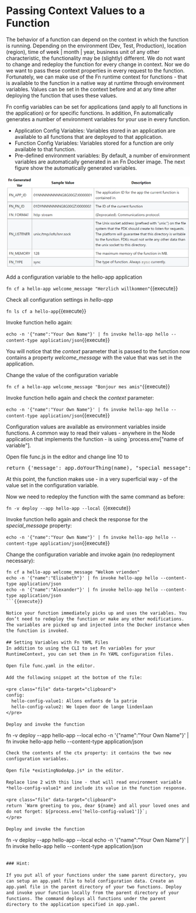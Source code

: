 # Passing Context Values to a Function
The behavior of a function can depend on the context in which the function is running. Depending on the environment (Dev, Test, Production), location (region), time of week | month | year, business unit of any other characteristic, the functionality may be (slightly) different. We do not want to change and redeploy the function for every change in context. Nor we do we want to pass these context properties in every request to the function. Fortunately, we can make use of the Fn runtime context for functions - that is available to the function in a native way at runtime through environment variables. Values can be set in the context before and at any time after deploying the function that uses these values. 

Fn config variables can be set for applications (and apply to all functions in the application) or for specific functions. In addition, Fn automatically generates a number of environment variables for your use in every function.

* Application Config Variables: Variables stored in an application are available to all functions that are deployed to that application.
* Function Config Variables: Variables stored for a function are only available to that function.
* Pre-defined environment variables: By default, a number of environment variables are automatically generated in an Fn Docker image. The next figure show the automatically generated variables.

![](assets/predefined-env-vars.png)

Add a configuration variable to the hello-app application

`fn cf a hello-app welcome_message "Herzlich willkommen"`{{execute}}

Check all configuration settings in *hello-app*
 
 `fn ls cf a hello-app`{{execute}}


Invoke function hello again:

`echo -n '{"name":"Your Own Name"}' | fn invoke hello-app hello --content-type application/json`{{execute}}

You will notice that the *context* parameter that is passed to the function now contains a property *welcome_message* with the value that was set in the application.

Change the value of the configuration variable

`fn cf a hello-app welcome_message "Bonjour mes amis"`{{execute}}

Invoke function hello again and check the *context* parameter:

`echo -n '{"name":"Your Own Name"}' | fn invoke hello-app hello --content-type application/json`{{execute}}

Configuration values are available as environment variables inside functions. A common way to read their values - anywhere in the Node application that implements the function - is using `process.env["name of variable"].

Open file func.js in the editor and change line 10 to
<pre class="file" data-target="clipboard">
return {'message': app.doYourThing(name), "special_message":process.env["welcome_message"] ,'ctx':ctx}
</pre>

At this point, the function makes use - in a very superficial way - of the value set in the configuration variable.

Now we need to redeploy the function with the same command as before:

`fn -v deploy --app hello-app --local `{{execute}}

Invoke function hello again and check the response for the *special_message* property:

`echo -n '{"name":"Your Own Name"}' | fn invoke hello-app hello --content-type application/json`{{execute}}

Change the configuration variable and invoke again (no redeployment necessary):

```
fn cf a hello-app welcome_message "Welkom vrienden"
echo -n '{"name":"Elisabeth"}' | fn invoke hello-app hello --content-type application/json
echo -n '{"name":"Alexander"}' | fn invoke hello-app hello --content-type application/json
```{{execute}}

Notice your function immediately picks up and uses the variables. You don’t need to redeploy the function or make any other modifications. The variables are picked up and injected into the Docker instance when the function is invoked.

## Setting Variables with Fn YAML Files
In addition to using the CLI to set Fn variables for your RuntimeContext, you can set them in Fn YAML configuration files.

Open file func.yaml in the editor.

Add the following snippet at the bottom of the file:

<pre class="file" data-target="clipboard">
config:
  hello-config-value1: Allons enfants de la patrie
  hello-config-value2: We lopen door de lange lindenlaan
</pre>

Deploy and invoke the function

```
fn -v deploy --app hello-app --local
echo -n '{"name":"Your Own Name"}' | fn invoke hello-app hello --content-type application/json
```{{execute}}
Check the contents of the ctx property: it contains the two new configuration variables.

Open file *existingNodeApp.js* in the editor.

Replace line 2 with this line - that will read environment variable *hello-config-value1* and include its value in the function response.

<pre class="file" data-target="clipboard">
return `Warm greeting to you, dear ${name} and all your loved ones and do not forget: ${process.env['hello-config-value1']}`;
</pre>

Deploy and invoke the function

```
fn -v deploy --app hello-app --local
echo -n '{"name":"Your Own Name"}' | fn invoke hello-app hello --content-type application/json
```{{execute}}

### Hint:

If you put all of your functions under the same parent directory, you can setup an app.yaml file to hold configuration data. Create an app.yaml file in the parent directory of your two functions. Deploy and invoke your function locally from the parent directory of your functions. The command deploys all functions under the parent directory to the application specified in app.yaml.
